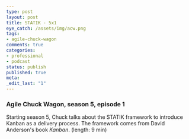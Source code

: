 ```yaml
---
type: post
layout: post
title: STATIK - 5x1
eye_catch: /assets/img/acw.png
tags:
- agile-chuck-wagon
comments: true
categories:
- professional
- podcast
status: publish
published: true
meta:
_edit_last: "1"
---
```


### Agile Chuck Wagon, season 5, episode 1

Starting season 5, Chuck talks about the STATIK framework to introduce Kanban as a delivery process. The framework comes from David Anderson's book _Kanban_. (length: 9 min)
